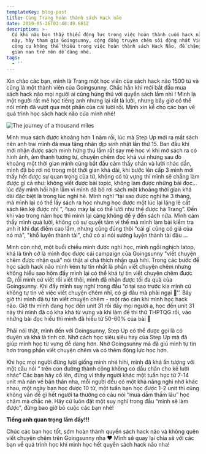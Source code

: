 ```yaml
---
templateKey: blog-post
title: Cùng Trang hoàn thành sách Hack não
date: 2019-05-26T02:48:49.681Z
description: >-
  Có khi nào bạn thấy thiếu động lực trong việc hoàn thành cuốn hack não dày cộm
  này, hãy tham gia Goingsunny, cộng đồng truyện chêm sôi động nhất Việt Nam,
  công cụ không thể thiếu trong việc hoàn thành sách Hack Não, để chặng đường
  gian nan trở nên dễ dàng nhé.
tags:
  - ''
---
```

Xin chào các bạn, mình là Trang một học viên của sách hack não 1500 từ và cũng là một thành viên của Goingsunny. Chắc hẳn khi mới bắt đầu mua sách hack não mọi người ai cũng hứng thú với quyển sách lắm nhỉ ! Mình là một người rất mê học tiếng anh nhưng lại rất là lười, nhưng bây giờ có thể nói mình đã vượt qua một phần của cái lười rồi. Mình xin kể cho các bạn về quá trình học sách hack não của mình nhé!

![The journey of a thousand miles](/img/cm7jpjywyaarmbb-1-.jpg "The journey of a thousand miles")

Mình mua sách được khoảng hơn 1 năm rồi, lúc mà Step Up mới ra mắt sách nên anh trai mình đã mua tặng nhân dịp sinh nhật lần thứ 15. Ban đầu khi mới nhận được sách mình hứng thú lắm rất say mê học vì khi mở sách ra có hình ảnh, âm thanh tương tự, chuyện chêm đọc khá vui nhưng sau đó khoảng một thời gian mình cũng bắt đầu cảm thấy chán và lười nhác dần, mình đã bỏ rơi nó trong một thời gian khá dài, khi bước lên cấp 3 mình mới thấy hết được sự quan trọng của từ, không có từ vựng thì mình sẽ chẳng làm được gì cả như: không viết được bài topic, không làm được những bài đọc... lúc đấy mình hối hận lắm vì mình đã bỏ rơi sách một khoảng thời gian khá dài đặc biệt là trong lúc nghỉ hè. Mình nghĩ “tại sao được nghỉ hè 3 tháng, mà mình lại có thể lấy sách ra học nhưng học được một lúc lại lặng lẽ cất sách lên kệ được nhỉ ”, “sao mày lại có thể lười như thế được hả Trang”. Đến khi vào trong năm học thì mình lại càng không để ý đến sách nữa. Mình cảm thấy mình quá lười, không có sự quyết tâm vì thế mà mình làm bài kiểm tra anh ít khi đạt điểm cao lắm, nhưng cũng đúng thôi "cái gì cũng có giá của nó mà", "khổ luyên thành tài", chứ có ai nói sướng luyện thành tài đâu ...

Mình còn nhớ, một buổi chiều mình được nghỉ học, mình ngồi nghịch latop, khá là tình cờ là mình đọc được cái campaign của Goingsunny "viết chuyện chêm được nhận quà" nói thật ai chả thích nhận quà hihi. Trong các bước để học sách hack não mình kém tự tin nhất là phần viết chuyện chêm nhưng không hiểu sao hôm đấy mình lại có thể khá tự tin viết chuyện chêm được 😊, rồi mình cứ viết rồi viết thôi, mình đã nhận được tối đa quà của Goingsunny. Khi đấy mình suy nghĩ trong đầu “ơ tại sao trước kia mình cứ không tự tin về việc viết chuyện chêm nhỉ, có gì đâu mà phải ngại 🙂’’. Bây giờ thì mình đã tự tin viết chuyện chêm - một rào cản khi mình học hack não. Giờ thì mình đang học đến unit 31 rồi đấy mọi người ạ, học đến unit 31 này thì mình đã có kha khá từ vựng và khi làm đề thi thử THPTQG rồi, vào những bài đọc hiểu thì mình đã hiểu từ 50-60% của bài 🙂

Phải nói thật, mình đến với Goingsunny, Step Up có thể được gọi là có duyên và khá là tình cờ. Nhờ cách học siêu siêu hay của Step Up mà đã giúp mình học từ vựng đễ dàng hơn. Nhờ Goingsunny mà đã giú mình tự tin hơn trong phần viết chuyện chêm và có thêm động lực học hơn. 

Khi học mọi người đừng lười giống mình nhé hihi, mình đã khá ấn tượng với một câu nói “ trên con đường thành công không có dấu chân cho kẻ lười nhác” Các bạn hãy cố lên, đừng vì  thấy người khác một tuần học từ 7-14 unit mà nản về bản thân nha, mỗi người đều có một khả năng nghi nhớ khác nhau, một ngày bạn học được 10 từ, một tuần bạn học được 1-2 unit thì cũng không vấn đề gì hết người ta thường có câu nói “mưa dầm thấm lâu” học châm mà chắc nè. Hãy cứ luôn đặt một suy nghĩ trong đầu “mình sẽ làm được”, đừng bao giờ bỏ cuộc các bạn nhé!

**Tiếng anh quan trọng lắm đấy!!!**

Chúc các bạn học tốt, sớm hoàn thành quyển sách hack não và không quên viết chuyện chêm trên Goingsunny nha ❤ Mình sẽ quay lại chia sẻ với các bạn về quá trình học khi mình học hết quyển sách hack não nha!
